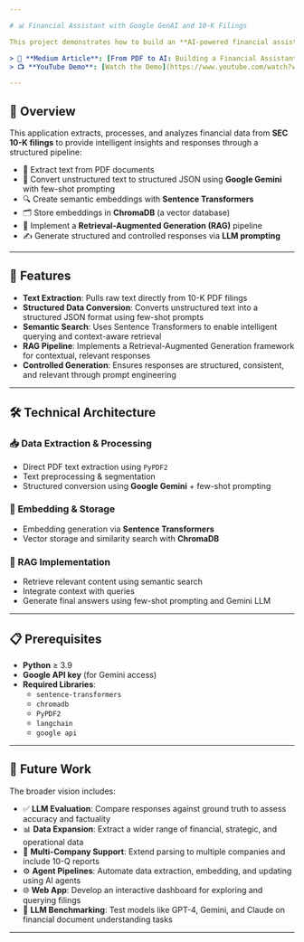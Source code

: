 ```yaml
---

# 📊 Financial Assistant with Google GenAI and 10-K Filings

This project demonstrates how to build an **AI-powered financial assistant** that analyzes SEC 10-K filings and answers questions about a company’s financial data using **Google's Generative AI (Gemini)**.

> 🔗 **Medium Article**: [From PDF to AI: Building a Financial Assistant with Google GenAI and 10-K Filings](https://medium.com/@rushyanth55/from-pdf-to-ai-building-a-financial-assistant-with-google-genai-and-10-k-filings-f1410d3cc620)  
> 📺 **YouTube Demo**: [Watch the Demo](https://www.youtube.com/watch?v=goC5lFe9fcQ&t=3s)

---
```


## 📌 Overview

This application extracts, processes, and analyzes financial data from **SEC 10-K filings** to provide intelligent insights and responses through a structured pipeline:

- 📄 Extract text from PDF documents  
- 🧠 Convert unstructured text to structured JSON using **Google Gemini** with few-shot prompting  
- 🔍 Create semantic embeddings with **Sentence Transformers**  
- 🗂 Store embeddings in **ChromaDB** (a vector database)  
- 🔁 Implement a **Retrieval-Augmented Generation (RAG)** pipeline  
- ✍️ Generate structured and controlled responses via **LLM prompting**  

---

## 🚀 Features

- **Text Extraction**: Pulls raw text directly from 10-K PDF filings  
- **Structured Data Conversion**: Converts unstructured text into a structured JSON format using few-shot prompts  
- **Semantic Search**: Uses Sentence Transformers to enable intelligent querying and context-aware retrieval  
- **RAG Pipeline**: Implements a Retrieval-Augmented Generation framework for contextual, relevant responses  
- **Controlled Generation**: Ensures responses are structured, consistent, and relevant through prompt engineering

---

## 🛠️ Technical Architecture

### 📥 Data Extraction & Processing
- Direct PDF text extraction using `PyPDF2`
- Text preprocessing & segmentation
- Structured conversion using **Google Gemini** + few-shot prompting

### 📐 Embedding & Storage
- Embedding generation via **Sentence Transformers**
- Vector storage and similarity search with **ChromaDB**

### 🔁 RAG Implementation
- Retrieve relevant content using semantic search
- Integrate context with queries
- Generate final answers using few-shot prompting and Gemini LLM

---

## 📋 Prerequisites

- **Python** ≥ 3.9  
- **Google API key** (for Gemini access)  
- **Required Libraries**:
  - `sentence-transformers`
  - `chromadb`
  - `PyPDF2`
  - `langchain`
  - `google api`


---

## 🔮 Future Work

The broader vision includes:

- ✅ **LLM Evaluation**: Compare responses against ground truth to assess accuracy and factuality  
- 📊 **Data Expansion**: Extract a wider range of financial, strategic, and operational data  
- 🏢 **Multi-Company Support**: Extend parsing to multiple companies and include 10-Q reports  
- ⚙️ **Agent Pipelines**: Automate data extraction, embedding, and updating using AI agents  
- 🌐 **Web App**: Develop an interactive dashboard for exploring and querying filings  
- 🧠 **LLM Benchmarking**: Test models like GPT-4, Gemini, and Claude on financial document understanding tasks  

---

